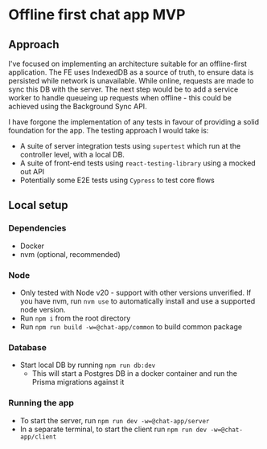 # Offline first chat app MVP

## Approach

I've focused on implementing an architecture suitable for an offline-first application. The FE uses IndexedDB as a source of truth, to ensure data is persisted while network is unavailable. While online, requests are made to sync this DB with the server. The next step would be to add a service worker to handle queueing up requests when offline - this could be achieved using the Background Sync API.

I have forgone the implementation of any tests in favour of providing a solid foundation for the app. The testing approach I would take is:

- A suite of server integration tests using `supertest` which run at the controller level, with a local DB.
- A suite of front-end tests using `react-testing-library` using a mocked out API
- Potentially some E2E tests using `Cypress` to test core flows

## Local setup

### Dependencies

- Docker
- nvm (optional, recommended)

### Node

- Only tested with Node v20 - support with other versions unverified.  If you have nvm, run `nvm use` to automatically install and use a supported node version.
- Run `npm i` from the root directory
- Run `npm run build -w=@chat-app/common` to build common package

### Database

- Start local DB by running `npm run db:dev`
  - This will start a Postgres DB in a docker container and run the Prisma migrations against it

### Running the app

- To start the server, run `npm run dev -w=@chat-app/server`
- In a separate terminal, to start the client run `npm run dev -w=@chat-app/client`

